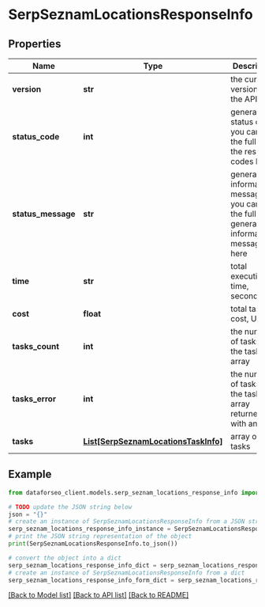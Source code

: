 # SerpSeznamLocationsResponseInfo


## Properties

Name | Type | Description | Notes
------------ | ------------- | ------------- | -------------
**version** | **str** | the current version of the API | [optional] 
**status_code** | **int** | general status code you can find the full list of the response codes here | [optional] 
**status_message** | **str** | general informational message you can find the full list of general informational messages here | [optional] 
**time** | **str** | total execution time, seconds | [optional] 
**cost** | **float** | total tasks cost, USD | [optional] 
**tasks_count** | **int** | the number of tasks in the tasks array | [optional] 
**tasks_error** | **int** | the number of tasks in the tasks array returned with an error | [optional] 
**tasks** | [**List[SerpSeznamLocationsTaskInfo]**](SerpSeznamLocationsTaskInfo.md) | array of tasks | [optional] 

## Example

```python
from dataforseo_client.models.serp_seznam_locations_response_info import SerpSeznamLocationsResponseInfo

# TODO update the JSON string below
json = "{}"
# create an instance of SerpSeznamLocationsResponseInfo from a JSON string
serp_seznam_locations_response_info_instance = SerpSeznamLocationsResponseInfo.from_json(json)
# print the JSON string representation of the object
print(SerpSeznamLocationsResponseInfo.to_json())

# convert the object into a dict
serp_seznam_locations_response_info_dict = serp_seznam_locations_response_info_instance.to_dict()
# create an instance of SerpSeznamLocationsResponseInfo from a dict
serp_seznam_locations_response_info_form_dict = serp_seznam_locations_response_info.from_dict(serp_seznam_locations_response_info_dict)
```
[[Back to Model list]](../README.md#documentation-for-models) [[Back to API list]](../README.md#documentation-for-api-endpoints) [[Back to README]](../README.md)


